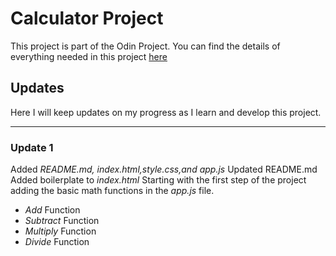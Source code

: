 <!-- @format -->

# Calculator Project

This project is part of the Odin Project. You can find the details of everything
needed in this project
[here](https://www.theodinproject.com/paths/foundations/courses/foundations/lessons/calculator)

## Updates

Here I will keep updates on my progress as I learn and develop this project.

---

### Update 1

Added _README.md, index.html,style.css,and app.js_ Updated README.md Added
boilerplate to _index.html_ Starting with the first step of the project adding
the basic math functions in the _app.js_ file.

-   _Add_ Function
-   _Subtract_ Function
-   _Multiply_ Function
-   _Divide_ Function
